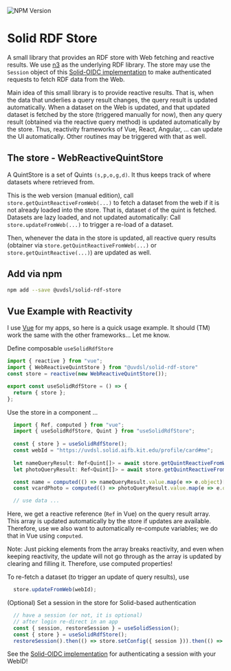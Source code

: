 ![NPM Version](https://img.shields.io/npm/v/%40uvdsl%2Fsolid-rdf-store)

# Solid RDF Store

A small library that provides an RDF store with Web fetching and reactive results.
We use [n3](https://www.npmjs.com/package/n3) as the underlying RDF library.
The store may use the `Session` object of this [Solid-OIDC implementation](https://github.com/uvdsl/solid-oidc-client-browser) to make authenticated requests to fetch RDF data from the Web.

Main idea of this small library is to provide reactive results.
That is, when the data that underlies a query result changes, the query result is updated automatically.
When a dataset on the Web is updated, and that updated dataset is fetched by the store (triggered manually for now), then any query result (obtained via the reactive query method) is updated automatically by the store.
Thus, reactivity frameworks of Vue, React, Angular, ... can update the UI automatically.
Other routines may be triggered with that as well.


## The store - WebReactiveQuintStore

A QuintStore is a set of Quints `(s,p,o,g,d)`. It thus keeps track of where datasets where retrieved from.

This is the web version (manual edition), call `store.getQuintReactiveFromWeb(...)` to fetch a dataset from the web if it is not already loaded into the store.
That is, dataset `d` of the quint is fetched.
Datasets are lazy loaded, and not updated automatically: Call `store.updateFromWeb(...)` to trigger a re-load of a dataset.
 
Then, whenever the data in the store is updated, all reactive query results (obtainer via `store.getQuintReactiveFromWeb(...)` or `store.getQuintReactive(...)`) are updated as well.


## Add via npm

```sh
npm add --save @uvdsl/solid-rdf-store
```


## Vue Example with Reactivity
I use [Vue](https://vuejs.org/) for my apps, so here is a quick usage example. 
It should (TM) work the same with the other frameworks... Let me know.

Define composable `useSolidRdfStore`
```ts
import { reactive } from "vue";
import { WebReactiveQuintStore } from "@uvdsl/solid-rdf-store"
const store = reactive(new WebReactiveQuintStore());

export const useSolidRdfStore = () => {
  return { store };
};
```

Use the store in a component ...
```ts
  import { Ref, computed } from "vue";
  import { useSolidRdfStore, Quint } from "useSolidRdfStore";
  
  const { store } = useSolidRdfStore();
  const webId = "https://uvdsl.solid.aifb.kit.edu/profile/card#me";
  
  let nameQueryResult: Ref<Quint[]> = await store.getQuintReactiveFromWeb(webId, "http://www.w3.org/2006/vcard/ns#fn", null, null, webId);
  let photoQueryResult: Ref<Quint[]> = await store.getQuintReactiveFromWeb(webId, "http://www.w3.org/2006/vcard/ns#hasPhoto", null, null, webId);

  const name = computed(() => nameQueryResult.value.map(e => e.object)[0]);
  const vcardPhoto = computed(() => photoQueryResult.value.map(e => e.object)[0]);

  // use data ...
```
Here, we get a reactive reference (`Ref` in Vue) on the query result array.
This array is updated automatically by the store if updates are available.
Therefore, use we also want to automatically re-compute variables; we do that in Vue using `computed`.

Note: Just picking elements from the array breaks reactivity, and even when keeping reactivity, the update will not go through as the array is updated by clearing and filling it.
Therefore, use computed properties!

To re-fetch a dataset (to trigger an update of query results), use 
```ts
  store.updateFromWeb(webId);
```

(Optional) Set a session in the store for Solid-based authentication
```ts
  // have a session (or not, it is optional)
  // after login re-direct in an app
  const { session, restoreSession } = useSolidSession();
  const { store } = useSolidRdfStore();
  restoreSession().then(() => store.setConfig({ session })).then(() => console.log("Logged in:", session.webId));
```

See the [Solid-OIDC implementation](https://github.com/uvdsl/solid-oidc-client-browser) for authenticating a session with your WebID!


